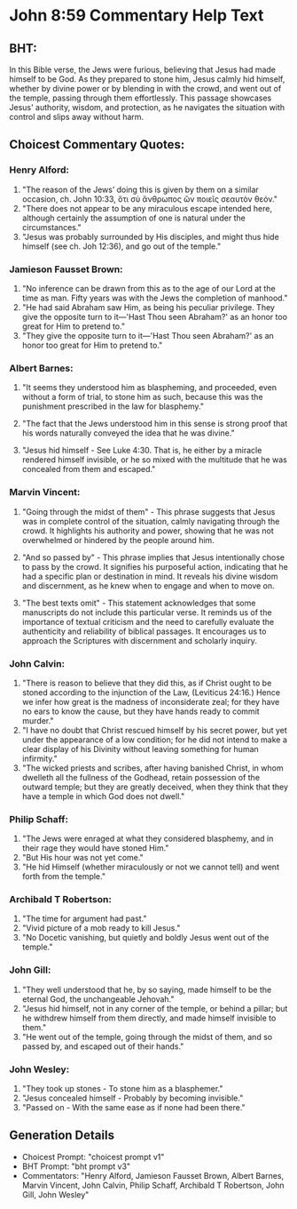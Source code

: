 # John 8:59 Commentary Help Text

## BHT:
In this Bible verse, the Jews were furious, believing that Jesus had made himself to be God. As they prepared to stone him, Jesus calmly hid himself, whether by divine power or by blending in with the crowd, and went out of the temple, passing through them effortlessly. This passage showcases Jesus' authority, wisdom, and protection, as he navigates the situation with control and slips away without harm.

## Choicest Commentary Quotes:
### Henry Alford:
1. "The reason of the Jews’ doing this is given by them on a similar occasion, ch. John 10:33, ὅτι σὺ ἄνθρωπος ὢν ποιεῖς σεαυτὸν θεόν." 
2. "There does not appear to be any miraculous escape intended here, although certainly the assumption of one is natural under the circumstances."
3. "Jesus was probably surrounded by His disciples, and might thus hide himself (see ch. Joh 12:36), and go out of the temple."

### Jamieson Fausset Brown:
1. "No inference can be drawn from this as to the age of our Lord at the time as man. Fifty years was with the Jews the completion of manhood."
2. "He had said Abraham saw Him, as being his peculiar privilege. They give the opposite turn to it—'Hast Thou seen Abraham?' as an honor too great for Him to pretend to."
3. "They give the opposite turn to it—'Hast Thou seen Abraham?' as an honor too great for Him to pretend to."

### Albert Barnes:
1. "It seems they understood him as blaspheming, and proceeded, even without a form of trial, to stone him as such, because this was the punishment prescribed in the law for blasphemy." 

2. "The fact that the Jews understood him in this sense is strong proof that his words naturally conveyed the idea that he was divine."

3. "Jesus hid himself - See Luke 4:30. That is, he either by a miracle rendered himself invisible, or he so mixed with the multitude that he was concealed from them and escaped."

### Marvin Vincent:
1. "Going through the midst of them" - This phrase suggests that Jesus was in complete control of the situation, calmly navigating through the crowd. It highlights his authority and power, showing that he was not overwhelmed or hindered by the people around him.

2. "And so passed by" - This phrase implies that Jesus intentionally chose to pass by the crowd. It signifies his purposeful action, indicating that he had a specific plan or destination in mind. It reveals his divine wisdom and discernment, as he knew when to engage and when to move on.

3. "The best texts omit" - This statement acknowledges that some manuscripts do not include this particular verse. It reminds us of the importance of textual criticism and the need to carefully evaluate the authenticity and reliability of biblical passages. It encourages us to approach the Scriptures with discernment and scholarly inquiry.

### John Calvin:
1. "There is reason to believe that they did this, as if Christ ought to be stoned according to the injunction of the Law, (Leviticus 24:16.) Hence we infer how great is the madness of inconsiderate zeal; for they have no ears to know the cause, but they have hands ready to commit murder."
2. "I have no doubt that Christ rescued himself by his secret power, but yet under the appearance of a low condition; for he did not intend to make a clear display of his Divinity without leaving something for human infirmity."
3. "The wicked priests and scribes, after having banished Christ, in whom dwelleth all the fullness of the Godhead, retain possession of the outward temple; but they are greatly deceived, when they think that they have a temple in which God does not dwell."

### Philip Schaff:
1. "The Jews were enraged at what they considered blasphemy, and in their rage they would have stoned Him."
2. "But His hour was not yet come."
3. "He hid Himself (whether miraculously or not we cannot tell) and went forth from the temple."

### Archibald T Robertson:
1. "The time for argument had past." 
2. "Vivid picture of a mob ready to kill Jesus."
3. "No Docetic vanishing, but quietly and boldly Jesus went out of the temple."

### John Gill:
1. "They well understood that he, by so saying, made himself to be the eternal God, the unchangeable Jehovah."
2. "Jesus hid himself, not in any corner of the temple, or behind a pillar; but he withdrew himself from them directly, and made himself invisible to them."
3. "He went out of the temple, going through the midst of them, and so passed by, and escaped out of their hands."

### John Wesley:
1. "They took up stones - To stone him as a blasphemer."
2. "Jesus concealed himself - Probably by becoming invisible."
3. "Passed on - With the same ease as if none had been there."


## Generation Details
- Choicest Prompt: "choicest prompt v1"
- BHT Prompt: "bht prompt v3"
- Commentators: "Henry Alford, Jamieson Fausset Brown, Albert Barnes, Marvin Vincent, John Calvin, Philip Schaff, Archibald T Robertson, John Gill, John Wesley"
